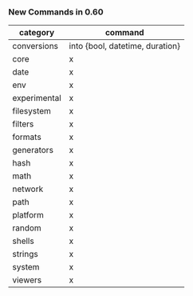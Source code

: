 
### New Commands in 0.60

| category | command |
| -------- | ------- |
| conversions | into {bool, datetime, duration} |
| core | x |
| date | x |
| env | x |
| experimental | x |
| filesystem | x |
| filters | x |
| formats | x |
| generators | x |
| hash | x |
| math | x |
| network | x |
| path | x |
| platform | x |
| random | x |
| shells | x |
| strings | x |
| system | x |
| viewers | x |
